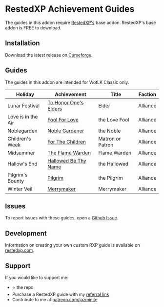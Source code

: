 # RestedXP Achievement Guides
The guides in this addon require [RestedXP's][1] base addon. RestedXP's base addon is FREE to download.

## Installation
Download the latest release on [Curseforge][2].

## Guides
The guides in this addon are intended for WotLK Classic only.

| Holiday            | Achievement                 | Title            | Faction  |
|--------------------|-----------------------------|------------------|----------|
| Lunar Festival     | [To Honor One's Elders][3a] | Elder            | Alliance |
| Love is in the Air | [Fool For Love][3b]         | the Love Fool    | Alliance |
| Noblegarden        | [Noble Gardener][3c]        | the Noble        | Alliance |
| Children's Week    | [For The Children][3d]      | Matron or Patron | Alliance |
| Midsummer          | [The Flame Warden][3e]      | Flame Warden     | Alliance |
| Hallow's End       | [Hallowed Be Thy Name][3f]  | the Hallowed     | Alliance |
| Pilgrim's Bounty   | [Pilgrim][3h]               | the Pilgrim      | Alliance |
| Winter Veil        | [Merrymaker][3i]            | Merrymaker       | Alliance |

## Issues
To report issues with these guides, open a [Github Issue][4].

## Development
Information on creating your own custom RXP guide is available on [restedxp.com][5].

## Support
If you would like to support me:
- ⭐ the repo
- Purchase a RestedXP guide with my [referral link][1]
- Contribute to me at [patreon.com/jazminite][6]


[1]: https://www.restedxp.com/ref/jazminite
[2]: https://www.curseforge.com/wow/addons/rxp-achievement-guides/files/all
[3a]: https://www.wowhead.com/wotlk/achievement=913/to-honor-ones-elders
[3b]: https://www.wowhead.com/wotlk/achievement=1707/fool-for-love
[3c]: https://www.wowhead.com/wotlk/achievement=2797/noble-gardener
[3d]: https://www.wowhead.com/wotlk/achievement=1793/for-the-children
[3e]: https://www.wowhead.com/wotlk/achievement=1038/the-flame-warden
[3f]: https://www.wowhead.com/wotlk/achievement=1656/hallowed-be-thy-name
[3h]: https://www.wowhead.com/wotlk/achievement=3478/pilgrim
[3i]: https://www.wowhead.com/wotlk/achievement=1692/merrymaker
[4]: https://github.com/jazminite/RXPGuides_Achievements/issues/new/choose
[5]: https://www.restedxp.com/custom-guides
[6]: https://www.patreon.com/jazminite
